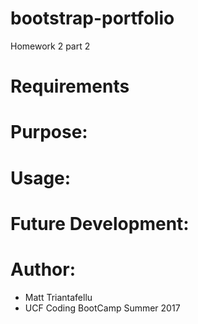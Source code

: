 # bootstrap-portfolio
Homework 2 part 2

# Requirements

# Purpose:

# Usage:
            
# Future Development:

# Author:
- Matt Triantafellu
- UCF Coding BootCamp Summer 2017